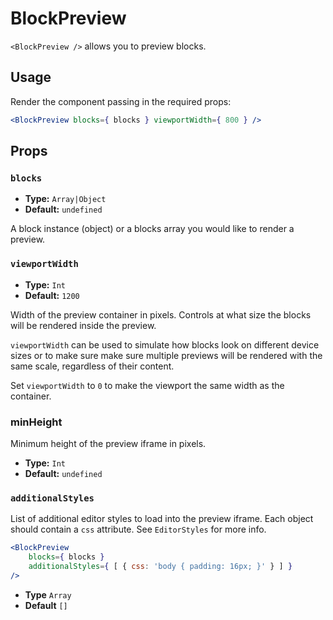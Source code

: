 # BlockPreview

`<BlockPreview />` allows you to preview blocks.

## Usage

Render the component passing in the required props:

```jsx
<BlockPreview blocks={ blocks } viewportWidth={ 800 } />
```

## Props

### `blocks`

-   **Type:** `Array|Object`
-   **Default:** `undefined`

A block instance (object) or a blocks array you would like to render a preview.

### `viewportWidth`

-   **Type:** `Int`
-   **Default:** `1200`

Width of the preview container in pixels. Controls at what size the blocks will be rendered inside the preview.

`viewportWidth` can be used to simulate how blocks look on different device sizes or to make sure make sure multiple previews will be rendered with the same scale, regardless of their content.

Set `viewportWidth` to `0` to make the viewport the same width as the container.

### minHeight

Minimum height of the preview iframe in pixels.

-   **Type:** `Int`
-   **Default:** `undefined`

### `additionalStyles`

List of additional editor styles to load into the preview iframe. Each object
should contain a `css` attribute. See `EditorStyles` for more info.

```jsx
<BlockPreview
	blocks={ blocks }
	additionalStyles={ [ { css: 'body { padding: 16px; }' } ] }
/>
```

-   **Type** `Array`
-   **Default** `[]`
